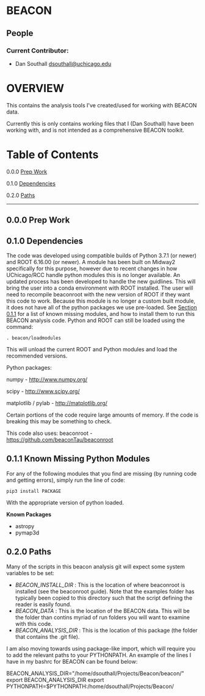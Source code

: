 # BEACON

## People 

### Current Contributor:

 - Dan Southall 
dsouthall@uchicago.edu


# OVERVIEW

This contains the analysis tools I've created/used for working with BEACON data.

Currently this is only contains working files that I (Dan Southall) have been working with, and is not intended as a comprehensive BEACON toolkit.

# Table of Contents

0.0.0 [Prep Work](#000-prep-work)

0.1.0 [Dependencies](#010-dependencies)

0.2.0 [Paths](#020-paths)


---

## 0.0.0 Prep Work

## 0.1.0 Dependencies

The code was developed using compatible builds of Python 3.7.1 (or newer) and ROOT 6.16.00 (or newer).  A module has been built on Midway2 specifically for this purpose, however due to recent changes in how UChicago/RCC handle python modules this is no longer available.  An updated process has been developed to handle the new guidlines.  This will bring the user into a conda environment with ROOT installed.  The user will need to recompile beaconroot with the new version of ROOT if they want this code to work.  Because this module is no longer a custom built module, it does not have all of the python packages we use pre-loaded.  See [Section 0.1.1](https://github.com/djsouthall/beacon/blob/master/README.md#011-known-missing-python-modules) for a list of known missing modules, and how to install them to run this BEACON analysis code.  Python and ROOT can still be loaded using the command:

    . beacon/loadmodules

This will unload the current ROOT and Python modules and load the recommended versions.

Python packages:

numpy - http://www.numpy.org/

scipy - http://www.scipy.org/

matplotlib / pylab - http://matplotlib.org/

Certain portions of the code require large amounts of memory.  If the code is breaking this may be something to check.

This code also uses:
beaconroot - https://github.com/beaconTau/beaconroot 

## 0.1.1 Known Missing Python Modules

For any of the following modules that you find are missing (by running code and getting errors), simply run the line of code:

    pip3 install PACKAGE
    
With the appropriate version of python loaded.

**Known Packages**

- astropy
- pymap3d

## 0.2.0 Paths

Many of the scripts in this beacon analysis git will expect some system variables to be set:
  - *BEACON_INSTALL_DIR* : This is the location of where beaconroot is installed (see the beaconroot guide).  Note that the examples folder has typically been copied to this directory such that the script defining the reader is easily found.
  - *BEACON_DATA* : This is the location of the BEACON data.  This will be the folder than contins myriad of run folders you will want to examine with this code. 
  - *BEACON_ANALYSIS_DIR* : This is the location of this package (the folder that contains the .git file).

I am also moving towards using package-like import, which will require you to add the relevant paths to your PYTHONPATH.  An example of the lines I have in my bashrc for BEACON can be found below:

BEACON_ANALYSIS_DIR="/home/dsouthall/Projects/Beacon/beacon/"
export BEACON_ANALYSIS_DIR
export PYTHONPATH=$PYTHONPATH:/home/dsouthall/Projects/Beacon/
